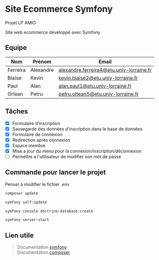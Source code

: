 # Site Ecommerce Symfony

Projet LP AMIO

Site web ecommerce développé avec Symfony
## Equipe

| Nom | Prénom | Email |
|-|-|-|
| Ferreira | Alexandre | alexandre.ferreira4@etu.univ-lorraine.fr |
| Blaise | Kevin | kevin.blaise2@etu.univ-lorraine.fr |
| Paul | Alan | alan.paul1@etu.univ-lorraine.fr |
| Orlean | Petru | petru.oltean5@etu.univ-lorraine.fr |

## Tâches

* [x] Formulaire d'inscription
* [x] Sauvegarde des données d'inscription dans le base de données
* [x] Formulaire de connexion
* [x] Redirection après connexion
* [x] Espace membre
* [x] Mise a jour du menu pour la connexion/inscription/déconnexion
* [ ] Permettre a l'utilisateur de modifier son mot de passe

## Commande pour lancer le projet

Penser à modifier le fichier .env

```Bash
composer update
```
```Bash
symfony self:update
```
```Bash
symfony console doctrine:database:create
```
```Bash
symfony server:start
```

## Lien utile

> Documentation [symfony](https://symfony.com/doc/current/index.html)\
> Documentation [composer](https://getcomposer.org/doc/)
